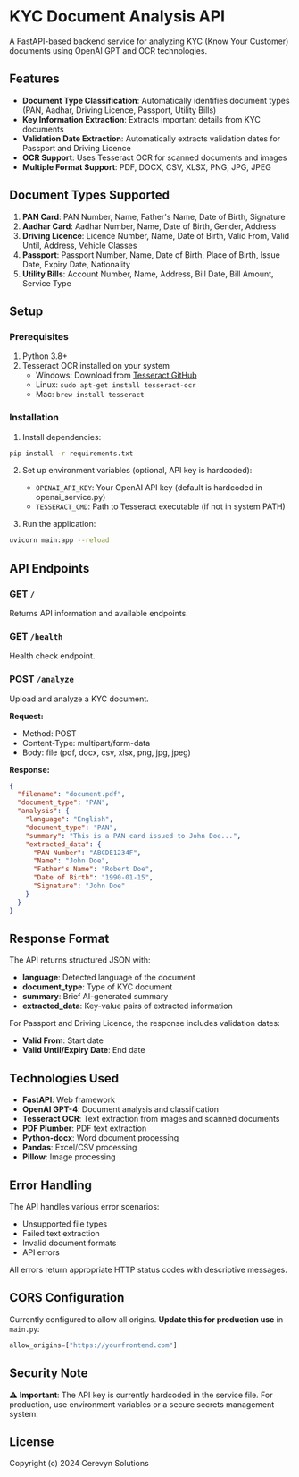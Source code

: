 # KYC Document Analysis API

A FastAPI-based backend service for analyzing KYC (Know Your Customer) documents using OpenAI GPT and OCR technologies.

## Features

- **Document Type Classification**: Automatically identifies document types (PAN, Aadhar, Driving Licence, Passport, Utility Bills)
- **Key Information Extraction**: Extracts important details from KYC documents
- **Validation Date Extraction**: Automatically extracts validation dates for Passport and Driving Licence
- **OCR Support**: Uses Tesseract OCR for scanned documents and images
- **Multiple Format Support**: PDF, DOCX, CSV, XLSX, PNG, JPG, JPEG

## Document Types Supported

1. **PAN Card**: PAN Number, Name, Father's Name, Date of Birth, Signature
2. **Aadhar Card**: Aadhar Number, Name, Date of Birth, Gender, Address
3. **Driving Licence**: Licence Number, Name, Date of Birth, Valid From, Valid Until, Address, Vehicle Classes
4. **Passport**: Passport Number, Name, Date of Birth, Place of Birth, Issue Date, Expiry Date, Nationality
5. **Utility Bills**: Account Number, Name, Address, Bill Date, Bill Amount, Service Type

## Setup

### Prerequisites

1. Python 3.8+
2. Tesseract OCR installed on your system
   - Windows: Download from [Tesseract GitHub](https://github.com/UB-Mannheim/tesseract/wiki)
   - Linux: `sudo apt-get install tesseract-ocr`
   - Mac: `brew install tesseract`

### Installation

1. Install dependencies:
```bash
pip install -r requirements.txt
```

2. Set up environment variables (optional, API key is hardcoded):
   - `OPENAI_API_KEY`: Your OpenAI API key (default is hardcoded in openai_service.py)
   - `TESSERACT_CMD`: Path to Tesseract executable (if not in system PATH)

3. Run the application:
```bash
uvicorn main:app --reload
```

## API Endpoints

### GET `/`
Returns API information and available endpoints.

### GET `/health`
Health check endpoint.

### POST `/analyze`
Upload and analyze a KYC document.

**Request:**
- Method: POST
- Content-Type: multipart/form-data
- Body: file (pdf, docx, csv, xlsx, png, jpg, jpeg)

**Response:**
```json
{
  "filename": "document.pdf",
  "document_type": "PAN",
  "analysis": {
    "language": "English",
    "document_type": "PAN",
    "summary": "This is a PAN card issued to John Doe...",
    "extracted_data": {
      "PAN Number": "ABCDE1234F",
      "Name": "John Doe",
      "Father's Name": "Robert Doe",
      "Date of Birth": "1990-01-15",
      "Signature": "John Doe"
    }
  }
}
```

## Response Format

The API returns structured JSON with:
- **language**: Detected language of the document
- **document_type**: Type of KYC document
- **summary**: Brief AI-generated summary
- **extracted_data**: Key-value pairs of extracted information

For Passport and Driving Licence, the response includes validation dates:
- **Valid From**: Start date
- **Valid Until/Expiry Date**: End date

## Technologies Used

- **FastAPI**: Web framework
- **OpenAI GPT-4**: Document analysis and classification
- **Tesseract OCR**: Text extraction from images and scanned documents
- **PDF Plumber**: PDF text extraction
- **Python-docx**: Word document processing
- **Pandas**: Excel/CSV processing
- **Pillow**: Image processing

## Error Handling

The API handles various error scenarios:
- Unsupported file types
- Failed text extraction
- Invalid document formats
- API errors

All errors return appropriate HTTP status codes with descriptive messages.

## CORS Configuration

Currently configured to allow all origins. **Update this for production use** in `main.py`:

```python
allow_origins=["https://yourfrontend.com"]
```

## Security Note

⚠️ **Important**: The API key is currently hardcoded in the service file. For production, use environment variables or a secure secrets management system.

## License

Copyright (c) 2024 Cerevyn Solutions

